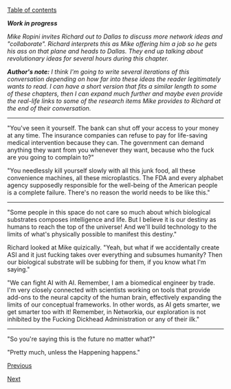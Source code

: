 [Table of contents](./README.md#table-of-contents)

***Work in progress***

*Mike Ropini invites Richard out to Dallas to discuss more network ideas and "collaborate". Richard interprets this as Mike offering him a job so he gets his ass on that plane and heads to Dallas. They end up talking about revolutionary ideas for several hours during this chapter.*

***Author's note:** I think I'm going to write several iterations of this conversation depending on how far into these ideas the reader legitimately wants to read. I can have a short version that fits a similar length to some of these chapters, then I can expand much further and maybe even provide the real-life links to some of the research items Mike provides to Richard at the end of their conversation.*

<hr />

"You've seen it yourself. The bank can shut off your access to your money at any time. The insurance companies can refuse to pay for life-saving medical intervention because they can. The government can demand anything they want from you whenever they want, because who the fuck are you going to complain to?"

"You needlessly kill yourself slowly with all this junk food, all these convenience machines, all these microplastics. The FDA and every alphabet agency supposedly responsible for the well-being of the American people is a complete failure. There's no reason the world needs to be like this."

<hr />

"Some people in this space do not care so much about which biological substrates composes intelligence and life. But I believe it is our destiny as humans to reach the top of the universe! And we'll build technology to the limits of what's physically possible to manifest this destiny."

Richard looked at Mike quizically. "Yeah, but what if we accidentally create ASI and it just fucking takes over everything and subsumes humanity? Then our biological substrate will be subbing for them, if you know what I'm saying."

"We can fight AI with AI. Remember, I am a biomedical engineer by trade. I'm very closely connected with scientists working on tools that provide add-ons to the neural capcity of the human brain, effectively expanding the limits of our conceptual frameworks. In other words, as AI gets smarter, we get smarter too with it! Remember, in Networkia, our exploration is not inhibited by the Fucking Dickhead Administration or any of their ilk."

<hr />

"So you're saying this is the future no matter what?"

"Pretty much, unless the Happening happens." <!-- The Happening refers not to the poorly-received 2008 thriller film, but to a theoretical complete breakdown of modern society, whether through a single cataclysmic event or a series of degradations and failures in the global economic and communication network. Its definition was popularized on 4chan. -->

[Previous](./%3F-2.initiation.md)

[Next](./%3F.dedication.md)